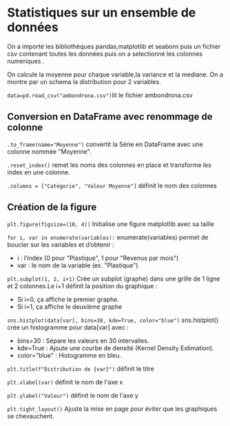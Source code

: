  # Statistiques sur un ensemble de données

On a importé les bibliothèques pandas,matplotlib et seaborn puis un fichier csv contenant toutes les données puis on a selectionné les colonnes numeriques .

On calcule la moyenne pour chaque variable,la variance et la mediane. On a montre par un schema la distribution pour 2 variables.

`data=pd.read_csv("ambondrona.csv")`lit le fichier ambondrona.csv

 ## Conversion en DataFrame avec renommage de colonne

`.to_frame(name="Moyenne")` convertit la Série en DataFrame avec une colonne nommée "Moyenne".

`.reset_index()` remet les noms des colonnes en place et transforme les index en une colonne.

`.columns = ["Catégorie", "Valeur Moyenne"]` définit le nom des colonnes

 ## Création de la figure
`plt.figure(figsize=(10, 4))` Initialise une figure matplotlib avec sa taille

`for i, var in enumerate(variables):` enumerate(variables) permet de boucler sur les variables et d’obtenir :

  - i : l’index (0 pour "Plastique", 1 pour "Revenus par mois")
  - var : le nom de la variable (ex. "Plastique")
    
`plt.subplot(1, 2, i+1)` Crée un subplot (graphe) dans une grille de 1 ligne et 2 colonnes.Le i+1 définit la position du graphique :
   - Si i=0, ça affiche le premier graphe.
   - Si i=1, ça affiche le deuxième graphe
     
`sns.histplot(data[var], bins=30, kde=True, color="blue")` sns.histplot() crée un histogramme pour data[var] avec :
   - bins=30 : Sépare les valeurs en 30 intervalles.
   - kde=True : Ajoute une courbe de densité (Kernel Density Estimation).
   - color="blue" : Histogramme en bleu.
     
`plt.title(f"Distribution de {var}")` définit le titre

`plt.xlabel(var)` définit le nom de l'axe x

`plt.ylabel("Valeur")` définit le nom de l'axe y

`plt.tight_layout()` Ajuste la mise en page pour éviter que les graphiques se chevauchent.

